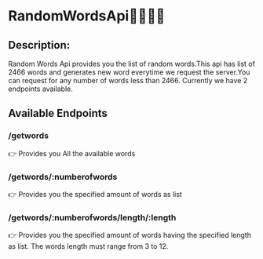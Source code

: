 # RandomWordsApi🐱‍🐉🐱‍🐉

## Description:
Random Words Api provides you the list of random words.This api has list of 2466 words and generates new word everytime we request the server.You can request for any number of words less than 2466. Currently we have 2 endpoints available.

## Available Endpoints

### /getwords
👉 Provides you All the available words

### /getwords/:numberofwords
👉 Provides you the specified amount of words as list

### /getwords/:numberofwords/length/:length
👉 Provides you the specified amount of words having the specified length as list. The words length must range from 3 to 12.
